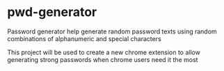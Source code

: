 # pwd-generator

Password generator help generate random password texts using random combinations of alphanumeric and special characters

This project will be used to create a new chrome extension to allow generating strong passwords when chrome users need it the most
